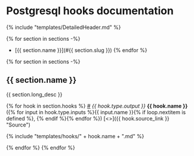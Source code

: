 # Postgresql hooks documentation

{% include "templates/DetailedHeader.md" %}

{% for section in sections -%}
* [{{ section.name }}](#{{ section.slug }})
{% endfor %}

{% for section in sections -%}
## {{ section.name }}

{{ section.long_desc }}

{% for hook in section.hooks %}
<a name="{{ hook.name }}" href="#{{ hook.name }}">#</a> <i>{{ hook.type.output }}</i> <b>{{ hook.name }}</b>({% for input in hook.type.inputs %}{{ input.name }}{% if loop.nextitem is defined %}, {% endif %}{% endfor %}) [<>]({{ hook.source_link }} "Source")

{% include "templates/hooks/" + hook.name + ".md" %}

{% endfor %}
{% endfor %}
